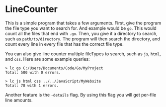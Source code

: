# LineCounter
This is a simple program that takes a few arguments.
First, give the program the file type you want to search for.
And example would be `go`.
This would count all the files that end with `.go`.
Then, you give it a directory to search, such as `path/to/directory`.
The program will then search the directory, and count every line in every file that has the correct file type.

You can also give line counter multiple fileTypes to search, such as `js`, `html`, and `css`.
Here are some example queries:
```
> lc go C:/Users/Documents/Code/Go/MyProject
Total: 500 with 0 errors.
```
```
> lc js html css ../../JavaScript/MyWebsite
Total: 78 with 1 errors.
```

Another feature is the `-details` flag.
By using this flag you will get per-file line amounts.
